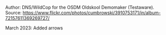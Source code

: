 Author: DNS/WildCop for the OSDM Oldskool Demomaker (Testaware).
Source: https://www.flickr.com/photos/cumbrowski/3910753171/in/album-72157611369269727/

March 2023: Added arrows